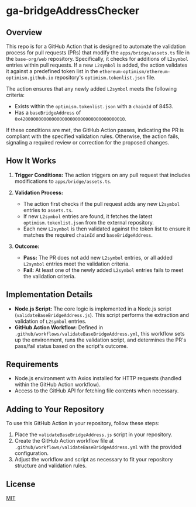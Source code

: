 # ga-bridgeAddressChecker

## Overview

This repo is for a GitHub Action that is designed to automate the validation process for pull requests (PRs) that modify the `apps/bridge/assets.ts` file in the `base-org/web` repository. Specifically, it checks for additions of `L2symbol` entries within pull requests. If a new `L2symbol` is added, the action validates it against a predefined token list in the `ethereum-optimism/ethereum-optimism.github.io` repository's `optimism.tokenlist.json` file.

The action ensures that any newly added `L2symbol` meets the following criteria:

- Exists within the `optimism.tokenlist.json` with a `chainId` of 8453.
- Has a `baseBridgeAddress` of `0x4200000000000000000000000000000000000010`.

If these conditions are met, the GitHub Action passes, indicating the PR is compliant with the specified validation rules. Otherwise, the action fails, signaling a required review or correction for the proposed changes.

## How It Works

1. **Trigger Conditions:** The action triggers on any pull request that includes modifications to `apps/bridge/assets.ts`.

2. **Validation Process:**

   - The action first checks if the pull request adds any new `L2symbol` entries to `assets.ts`.
   - If new `L2symbol` entries are found, it fetches the latest `optimism.tokenlist.json` from the external repository.
   - Each new `L2symbol` is then validated against the token list to ensure it matches the required `chainId` and `baseBridgeAddress`.

3. **Outcome:**
   - **Pass:** The PR does not add new `L2symbol` entries, or all added `L2symbol` entries meet the validation criteria.
   - **Fail:** At least one of the newly added `L2symbol` entries fails to meet the validation criteria.

## Implementation Details

- **Node.js Script:** The core logic is implemented in a Node.js script (`validateBaseBridgeAddress.js`). This script performs the extraction and validation of `L2symbol` entries.
- **GitHub Action Workflow:** Defined in `.github/workflows/validateBaseBridgeAddress.yml`, this workflow sets up the environment, runs the validation script, and determines the PR's pass/fail status based on the script's outcome.

## Requirements

- Node.js environment with Axios installed for HTTP requests (handled within the GitHub Action workflow).
- Access to the GitHub API for fetching file contents when necessary.

## Adding to Your Repository

To use this GitHub Action in your repository, follow these steps:

1. Place the `validateBaseBridgeAddress.js` script in your repository.
2. Create the GitHub Action workflow file at `.github/workflows/validateBaseBridgeAddress.yml` with the provided configuration.
3. Adjust the workflow and script as necessary to fit your repository structure and validation rules.

## License

[MIT](LICENSE)
